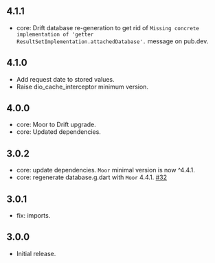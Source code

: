 ## 4.1.1
- core: Drift database re-generation to get rid of `Missing concrete implementation of 'getter ResultSetImplementation.attachedDatabase'.` message on pub.dev.

## 4.1.0
- Add request date to stored values.
- Raise dio_cache_interceptor minimum version.

## 4.0.0
- core: Moor to Drift upgrade.
- core: Updated dependencies.

## 3.0.2
- core: update dependencies. `Moor` minimal version is now ^4.4.1.
- core: regenerate database.g.dart with `Moor` 4.4.1. [#32](https://github.com/llfbandit/dio_cache_interceptor/issues/32)

## 3.0.1
- fix: imports.

## 3.0.0
- Initial release.